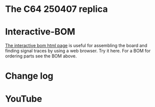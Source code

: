 # The C64 250407 replica


# Interactive-BOM

[The interactive bom html page](https://htmlpreview.github.io/?https://raw.githubusercontent.com/bwack/C64-250407-KiCad/main/interactive-bom/ibom.html) is useful for assembling the board and finding signal traces by using a web browser. Try it here. For a BOM for ordering parts see the BOM above.

# Change log

# YouTube


